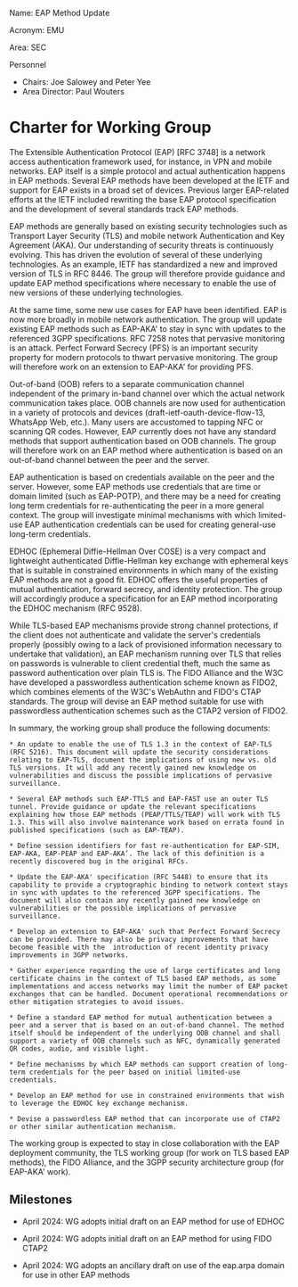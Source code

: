 Name: EAP Method Update

Acronym: EMU

Area: SEC

Personnel

 * Chairs: Joe Salowey and Peter Yee
 * Area Director: Paul Wouters

# Charter for Working Group

The Extensible Authentication Protocol (EAP) [RFC 3748] is a network access authentication framework used, for instance, in VPN and mobile networks. EAP itself is a simple protocol and actual authentication happens in EAP methods. Several EAP methods have been developed at the IETF and support for EAP exists in a broad set of devices. Previous larger EAP-related efforts at the IETF included rewriting the base EAP protocol specification and the development of several standards track EAP methods.

EAP methods are generally based on existing security technologies such as Transport Layer Security (TLS) and mobile network Authentication and Key Agreement (AKA). Our understanding of security threats is continuously evolving. This has driven the evolution of several of these underlying technologies. As an example, IETF has standardized a new and improved version of TLS in RFC 8446. The group will therefore provide guidance and update EAP method specifications where necessary to enable the use of new versions of these underlying technologies.

At the same time, some new use cases for EAP have been identified. EAP is now more broadly in mobile network authentication. The group will update existing EAP methods such as EAP-AKA' to stay in sync with updates to the referenced 3GPP specifications. RFC 7258 notes that pervasive monitoring is an attack. Perfect Forward Secrecy (PFS) is an important security property for modern protocols to thwart pervasive monitoring. The group will therefore work on an extension to EAP-AKA' for providing PFS.

Out-of-band (OOB) refers to a separate communication channel independent of the primary in-band channel over which the actual network communication takes place. OOB channels are now used for authentication in a variety of protocols and devices (draft-ietf-oauth-device-flow-13, WhatsApp Web, etc.). Many users are accustomed to tapping NFC or scanning QR codes. However, EAP currently does not have any standard methods that support authentication based on OOB channels. The group will therefore work on an EAP method where authentication is based on an out-of-band channel between the peer and the server.

EAP authentication is based on credentials available on the peer and the server. However, some EAP methods use credentials that are time or domain limited (such as EAP-POTP), and there may be a need for creating long term credentials for re-authenticating the peer in a more general context. The group will investigate minimal mechanisms with which limited-use EAP authentication credentials can be used for creating general-use long-term credentials.

EDHOC (Ephemeral Diffie-Hellman Over COSE) is a very compact and lightweight authenticated Diffie-Hellman key exchange with ephemeral keys that is suitable in constrained environments in which many of the existing EAP methods are not a good fit. EDHOC offers the useful properties of mutual authentication, forward secrecy, and identity protection. The group will accordingly produce a specification for an EAP method incorporating the EDHOC mechanism (RFC 9528).

While TLS-based EAP mechanisms provide strong channel protections, if the client does not authenticate and validate the server's credentials properly (possibly owing to a lack of provisioned information necessary to undertake that validation), an EAP mechanism running over TLS that relies on passwords is vulnerable to client credential theft, much the same as password authentication over plain TLS is. The FIDO Alliance and the W3C have developed a passwordless authentication scheme known as FIDO2, which combines elements of the W3C's WebAuthn and FIDO's CTAP standards. The group will devise an EAP method suitable for use with passwordless authentication schemes such as the CTAP2 version of FIDO2.

In summary, the working group shall produce the following documents:

	* An update to enable the use of TLS 1.3 in the context of EAP-TLS (RFC 5216). This document will update the security considerations relating to EAP-TLS, document the implications of using new vs. old TLS versions. It will add any recently gained new knowledge on vulnerabilities and discuss the possible implications of pervasive surveillance.

	* Several EAP methods such EAP-TTLS and EAP-FAST use an outer TLS tunnel. Provide guidance or update the relevant specifications explaining how those EAP methods (PEAP/TTLS/TEAP) will work with TLS 1.3. This will also involve maintenance work based on errata found in published specifications (such as EAP-TEAP).

	* Define session identifiers for fast re-authentication for EAP-SIM, EAP-AKA, EAP-PEAP and EAP-AKA’. The lack of this definition is a recently discovered bug in the original RFCs.

	* Update the EAP-AKA' specification (RFC 5448) to ensure that its capability to provide a cryptographic binding to network context stays in sync with updates to the referenced 3GPP specifications. The document will also contain any recently gained new knowledge on vulnerabilities or the possible implications of pervasive surveillance.

	* Develop an extension to EAP-AKA' such that Perfect Forward Secrecy can be provided. There may also be privacy improvements that have become feasible with the  introduction of recent identity privacy improvements in 3GPP networks.

	* Gather experience regarding the use of large certificates and long certificate chains in the context of TLS based EAP methods, as some implementations and access networks may limit the number of EAP packet exchanges that can be handled. Document operational recommendations or other mitigation strategies to avoid issues.

	* Define a standard EAP method for mutual authentication between a peer and a server that is based on an out-of-band channel. The method itself should be independent of the underlying OOB channel and shall support a variety of OOB channels such as NFC, dynamically generated QR codes, audio, and visible light.

	* Define mechanisms by which EAP methods can support creation of long-term credentials for the peer based on initial limited-use credentials.

	* Develop an EAP method for use in constrained environments that wish to leverage the EDHOC key exchange mechanism.

	* Devise a passwordless EAP method that can incorporate use of CTAP2 or other similar authentication mechanism.

The working group is expected to stay in close collaboration with the EAP deployment community, the TLS working group (for work on TLS based EAP methods), the FIDO Alliance, and the 3GPP security architecture group (for EAP-AKA' work).



## Milestones

 * April 2024: WG adopts initial draft on an EAP method for use of EDHOC 

 * April 2024: WG adopts initial draft on an EAP method for using FIDO CTAP2

 * April 2024: WG adopts an ancillary draft on use of the eap.arpa domain for use in other EAP methods
